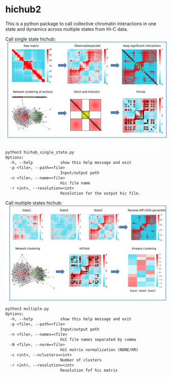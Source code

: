 # hichub2

This is a python package to call collective chromatin interactions in one state and dynamics across multiple states from Hi-C data.

Call single state hichub:
![alt text](https://github.com/zsq-berry/hichub2/blob/4084af25db298dc2ee6adb0671eb11c3ffa95925/Picture1.png)

```
python3 hichub_single_state.py
Options:
  -h, --help            show this help message and exit
  -p <file>, --path=<file>
                        Input/output path
  -n <file>, --name=<file>
                        Hic file name
  -r <int>, --resolution=<int>
                        Resolution for the output hic file.

```

Call multiple states hichub:
![alt text](https://github.com/zsq-berry/hichub2/blob/4d83ccb67a13424b5308eb256475401215453b44/Picture2.png)

```
python3 multiple.py
Options:
  -h, --help            show this help message and exit
  -p <file>, --path=<file>
                        Input/output path
  -n <file>, --names=<file>
                        HiC file names separated by comma
  -N <file>, --norm=<file>
                        HiC matrix normalization (NONE/KR)
  -c <int>, --nclusters=<int>
                        Number of clusters
  -r <int>, --resolution=<int>
                        Resolution fof hic matrix
```
